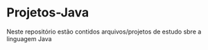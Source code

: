 # Projetos-Java
 Neste repositório estão contidos arquivos/projetos de estudo sbre a linguagem Java

